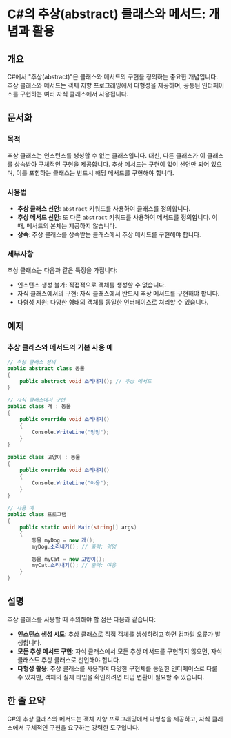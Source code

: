 <!--
Meta Description: # C#의 추상(abstract) 클래스와 메서드: 개념과 활용 ## 개요 C#에서 "추상(abstract)"은 클래스와 메서드의 구현을 정의하는 중요한 개념입니다. 추상 클래스와 메서드는 객체 지향 프로그래밍에서 다형성을 제공하며, 공통된 인터페이스를 구현하는 여러 ...
Meta Keywords: public, abstract, 클래스에서, 클래스와, 클래스를
-->

# C#의 추상(abstract) 클래스와 메서드: 개념과 활용

## 개요
C#에서 "추상(abstract)"은 클래스와 메서드의 구현을 정의하는 중요한 개념입니다. 추상 클래스와 메서드는 객체 지향 프로그래밍에서 다형성을 제공하며, 공통된 인터페이스를 구현하는 여러 자식 클래스에서 사용됩니다.

## 문서화

### 목적
추상 클래스는 인스턴스를 생성할 수 없는 클래스입니다. 대신, 다른 클래스가 이 클래스를 상속받아 구체적인 구현을 제공합니다. 추상 메서드는 구현이 없이 선언만 되어 있으며, 이를 포함하는 클래스는 반드시 해당 메서드를 구현해야 합니다.

### 사용법
- **추상 클래스 선언**: `abstract` 키워드를 사용하여 클래스를 정의합니다.
- **추상 메서드 선언**: 또 다른 `abstract` 키워드를 사용하여 메서드를 정의합니다. 이 때, 메서드의 본체는 제공하지 않습니다.
- **상속**: 추상 클래스를 상속받는 클래스에서 추상 메서드를 구현해야 합니다.

### 세부사항
추상 클래스는 다음과 같은 특징을 가집니다:
- 인스턴스 생성 불가: 직접적으로 객체를 생성할 수 없습니다.
- 자식 클래스에서의 구현: 자식 클래스에서 반드시 추상 메서드를 구현해야 합니다.
- 다형성 지원: 다양한 형태의 객체를 동일한 인터페이스로 처리할 수 있습니다.

## 예제

### 추상 클래스와 메서드의 기본 사용 예

```csharp
// 추상 클래스 정의
public abstract class 동물
{
    public abstract void 소리내기(); // 추상 메서드
}

// 자식 클래스에서 구현
public class 개 : 동물
{
    public override void 소리내기()
    {
        Console.WriteLine("멍멍");
    }
}

public class 고양이 : 동물
{
    public override void 소리내기()
    {
        Console.WriteLine("야옹");
    }
}

// 사용 예
public class 프로그램
{
    public static void Main(string[] args)
    {
        동물 myDog = new 개();
        myDog.소리내기(); // 출력: 멍멍

        동물 myCat = new 고양이();
        myCat.소리내기(); // 출력: 야옹
    }
}
```

## 설명
추상 클래스를 사용할 때 주의해야 할 점은 다음과 같습니다:
- **인스턴스 생성 시도**: 추상 클래스로 직접 객체를 생성하려고 하면 컴파일 오류가 발생합니다.
- **모든 추상 메서드 구현**: 자식 클래스에서 모든 추상 메서드를 구현하지 않으면, 자식 클래스도 추상 클래스로 선언해야 합니다.
- **다형성 활용**: 추상 클래스를 사용하여 다양한 구현체를 동일한 인터페이스로 다룰 수 있지만, 객체의 실제 타입을 확인하려면 타입 변환이 필요할 수 있습니다.

## 한 줄 요약
C#의 추상 클래스와 메서드는 객체 지향 프로그래밍에서 다형성을 제공하고, 자식 클래스에서 구체적인 구현을 요구하는 강력한 도구입니다.
